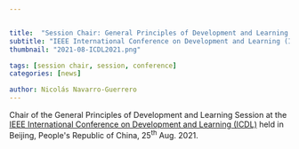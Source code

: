 ```yaml
---


title:  "Session Chair: General Principles of Development and Learning Session at ICDL-EpiRob 2021"
subtitle: "IEEE International Conference on Development and Learning (ICDL 2021)"
thumbnail: "2021-08-ICDL2021.png"

tags: [session chair, session, conference]
categories: [news]

author: Nicolás Navarro-Guerrero
---
```

Chair of the General Principles of Development and Learning Session at the <a target="_blank" href="https://ieeexplore.ieee.org/xpl/conhome/9515562/proceeding">IEEE International Conference on Development and Learning (ICDL)</a> held in Beijing, People's Republic of China, 25<sup>th</sup> Aug. 2021.

<!--more-->

